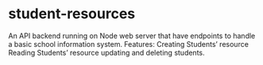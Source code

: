 # student-resources
An API backend running on Node web server that have endpoints to handle a basic school information system. 
Features:
Creating Students’ resource
Reading Students’ resource
updating and deleting students.
